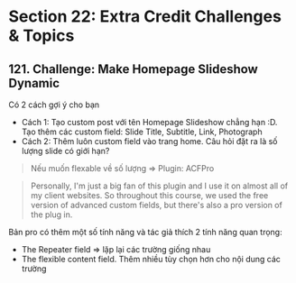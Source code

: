 # Section 22: Extra Credit Challenges & Topics
## 121. Challenge: Make Homepage Slideshow Dynamic
Có 2 cách gợi ý cho bạn
- Cách 1: Tạo custom post với tên Homepage Slideshow chẳng hạn :D. Tạo thêm các custom field: Slide Title, Subtitle, Link, Photograph
- Cách 2: Thêm luôn custom field vào trang home. Câu hỏi đặt ra là số lượng slide có giới hạn?

> Nếu muốn flexable về số lượng => Plugin: ACFPro
	
> Personally, I'm just a big fan of this plugin and I use it on almost all of my client websites.
So throughout this course, we used the free version of advanced custom fields, but there's also a pro version of the plug in.

Bản pro có thêm một số tính năng và tác giả thích 2 tính năng quan trọng:
- The Repeater field => lặp lại các trường giống nhau
- The flexible content field. Thêm nhiều tùy chọn hơn cho nội dung các trường
